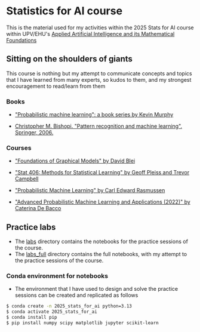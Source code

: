 # Statistics for AI course

This is the material used for my activities within the 2025 Stats for AI course within UPV/EHU's [Applied Artificial Intelligence and its Mathematical Foundations](https://www.ehu.eus/en/web/graduondokoak/university-specialisation-applied-artificial-intelligence-mathematical-foundations)

## Sitting on the shoulders of giants

This course is nothing but my attempt to communicate concepts and topics that I have learned from many experts, so kudos to them, and my strongest encouragement to read/learn from them

### Books

- ["Probabilistic machine learning": a book series by Kevin Murphy](https://github.com/probml/pml-book)

- [Christopher M. Bishopi. "Pattern recognition and machine learning". Springer, 2006.](https://www.microsoft.com/en-us/research/wp-content/uploads/2006/01/Bishop-Pattern-Recognition-and-Machine-Learning-2006.pdf)

### Courses

- ["Foundations of Graphical Models" by David Blei](https://www.cs.columbia.edu/~blei/fogm/2020F/index.html)

- ["Stat 406: Methods for Statistical Learning" by Geoff Pleiss and Trevor Campbell](https://ubc-stat.github.io/stat-406/schedule/)

- ["Probabilistic Machine Learning" by Carl Edward Rasmussen](https://mlg.eng.cam.ac.uk/teaching/4f13/2425/)

- ["Advanced Probabilistic Machine Learning and Applications (2022)" by Caterina De Bacco](https://github.com/APMLA-2021/)

## Practice labs

- The [labs](./labs) directory contains the notebooks for the practice sessions of the course.
- The [labs_full](./labs_full) directory contains the full notebooks, with my attempt to the practice sessions of the course.

### Conda environment for notebooks

- The environment that I have used to design and solve the practice sessions can be created and replicated as follows

```bash
$ conda create -n 2025_stats_for_ai python=3.13 
$ conda activate 2025_stats_for_ai
$ conda install pip 
$ pip install numpy scipy matplotlib jupyter scikit-learn
```
